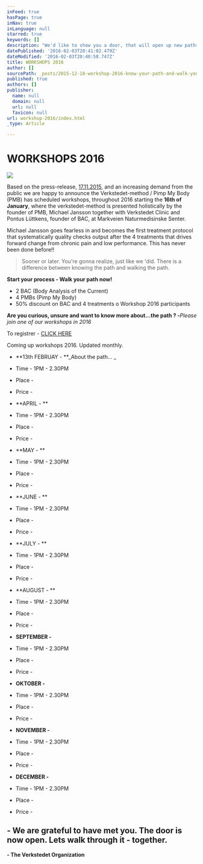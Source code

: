 ```yaml
---
inFeed: true
hasPage: true
inNav: true
inLanguage: null
starred: true
keywords: []
description: "We'd like to show you a door, that will open up new paths and knowledge to help you take control of pain and excel your performance."
datePublished: '2016-02-03T20:41:02.479Z'
dateModified: '2016-02-03T20:40:58.747Z'
title: WORKSHOPS 2016
author: []
sourcePath: _posts/2015-12-18-workshop-2016-know-your-path-and-walk-your-path.md
published: true
authors: []
publisher:
  name: null
  domain: null
  url: null
  favicon: null
url: workshop-2016/index.html
_type: Article

---
```

# WORKSHOPS 2016
![](https://the-grid-user-content.s3-us-west-2.amazonaws.com/36b14a76-4bfd-405d-9a04-fe41fe6a0a60.jpg)

Based on the press-release, [17.11.2015][0], and an increasing demand from the public we are happy to announce the Verkstedet-method / Pimp My Body (PMB) has scheduled workshops, throughout 2016 starting the **16th of January**, where the verkstedet-method is presented holistically by the founder of PMB, Michael Jansson together with Verkstedet Clinic and Pontus Lüttkens, founder of BAC, at Markveien Naturmedisinske Senter.

Michael Jansson goes fearless in and becomes the first treatment protocol that systematically quality checks output after the 4 treatments that drives forward change from chronic pain and low performance. This has never been done before!!

> Sooner or later. You're gonna realize, just like we 'did. There is a difference between knowing the path and walking the path.

**Start your process - Walk your path now!**

* 2 BAC (Body Analysis of the Current)
* 4 PMBs (Pimp My Body)
* 50% discount on BAC and 4 treatments o Workshop 2016 participants

**Are you curious, unsure and want to know more about...the path ? _-_**_Please join one of our workshops in 2016_

To registrer  -  [CLICK HERE][1]

Coming up workshops 2016\. Updated monthly.

* **13th FEBRUAY  - **_About the path... _
* Time - 1PM - 2.30PM
* Place -
* Price - 

* **APRIL  - **
* Time - 1PM - 2.30PM
* Place - 
* Price - 

* **MAY  - **
* Time - 1PM - 2.30PM
* Place - 
* Price - 

* **JUNE  - **
* Time - 1PM - 2.30PM
* Place - 
* Price - 

* **JULY  - **
* Time - 1PM - 2.30PM
* Place - 
* Price - 

* **AUGUST  - **
* Time - 1PM - 2.30PM
* Place - 
* Price - 

* **SEPTEMBER  -**
* Time - 1PM - 2.30PM
* Place - 
* Price - 

* **OKTOBER  -**
* Time - 1PM - 2.30PM
* Place - 
* Price - 

* **NOVEMBER  -**
* Time - 1PM - 2.30PM
* Place - 
* Price - 

* **DECEMBER  -**
* Time - 1PM - 2.30PM
* Place - 
* Price - 

## - We are grateful to have met you. The door is now open. Lets walk through it - together.

****- The Verkstedet Organization****

[0]: http://www.verkstedet.org/pressrelease-17112015/
[1]: https://podio.com/webforms/14208298/953185